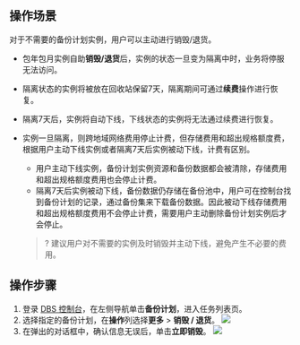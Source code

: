 ## 操作场景
对于不需要的备份计划实例，用户可以主动进行销毁/退货。

- 包年包月实例自助**销毁/退货**后，实例的状态一旦变为隔离中时，业务将停服无法访问。

- 隔离状态的实例将被放在回收站保留7天，隔离期间可通过**续费**操作进行恢复。

- 隔离7天后，实例将自动下线，下线状态的实例将无法通过续费进行恢复。

- 实例一旦隔离，则跨地域网络费用停止计费，但存储费用和超出规格额度费，根据用户主动下线实例或者隔离7天后实例被动下线，计费有区别。

  - 用户主动下线实例，备份计划实例资源和备份数据都会被清除，存储费用和超出规格额度费用也会停止计费。
  - 隔离7天后实例被动下线，备份数据仍存储在备份池中，用户可在控制台找到备份计划的记录，通过备份集来下载备份数据。因此被动下线存储费用和超出规格额度费用不会停止计费，需要用户主动删除备份计划实例后才会停止。

  > ? 建议用户对不需要的实例及时销毁并主动下线，避免产生不必要的费用。

## 操作步骤
1. 登录 [DBS 控制台](https://console.cloud.tencent.com/dbs)，在左侧导航单击**备份计划**，进入任务列表页。
2. 选择指定的备份计划，在**操作**列选择**更多** > **销毁 / 退货**。
![](https://qcloudimg.tencent-cloud.cn/raw/55dbcb7c4bc5204ad030f905215e8e0b.png)
3. 在弹出的对话框中，确认信息无误后，单击**立即销毁**。
![](https://qcloudimg.tencent-cloud.cn/raw/a348b4934c42ee568ff671d1dab0f6b0.png)

